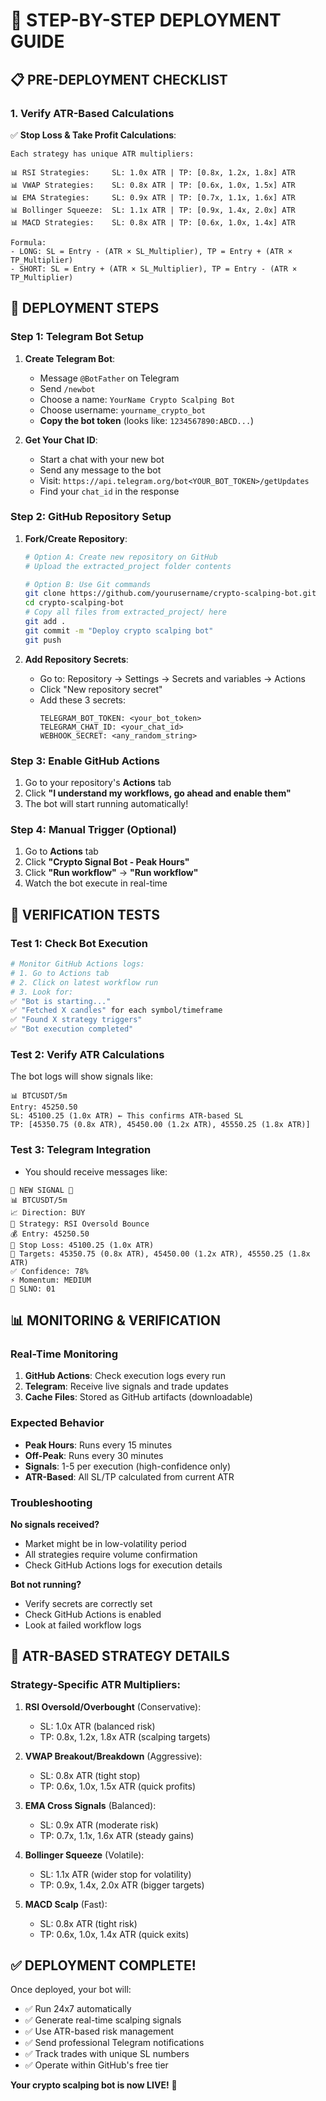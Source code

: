 # 🚀 STEP-BY-STEP DEPLOYMENT GUIDE

## 📋 PRE-DEPLOYMENT CHECKLIST

### 1. Verify ATR-Based Calculations
✅ **Stop Loss & Take Profit Calculations**:
```
Each strategy has unique ATR multipliers:

📊 RSI Strategies:     SL: 1.0x ATR | TP: [0.8x, 1.2x, 1.8x] ATR
📊 VWAP Strategies:    SL: 0.8x ATR | TP: [0.6x, 1.0x, 1.5x] ATR  
📊 EMA Strategies:     SL: 0.9x ATR | TP: [0.7x, 1.1x, 1.6x] ATR
📊 Bollinger Squeeze:  SL: 1.1x ATR | TP: [0.9x, 1.4x, 2.0x] ATR
📊 MACD Strategies:    SL: 0.8x ATR | TP: [0.6x, 1.0x, 1.4x] ATR

Formula: 
- LONG: SL = Entry - (ATR × SL_Multiplier), TP = Entry + (ATR × TP_Multiplier)
- SHORT: SL = Entry + (ATR × SL_Multiplier), TP = Entry - (ATR × TP_Multiplier)
```

## 🔧 DEPLOYMENT STEPS

### Step 1: Telegram Bot Setup
1. **Create Telegram Bot**:
   - Message `@BotFather` on Telegram
   - Send `/newbot`
   - Choose a name: `YourName Crypto Scalping Bot`
   - Choose username: `yourname_crypto_bot`
   - **Copy the bot token** (looks like: `1234567890:ABCD...`)

2. **Get Your Chat ID**:
   - Start a chat with your new bot
   - Send any message to the bot
   - Visit: `https://api.telegram.org/bot<YOUR_BOT_TOKEN>/getUpdates`
   - Find your `chat_id` in the response

### Step 2: GitHub Repository Setup
1. **Fork/Create Repository**:
   ```bash
   # Option A: Create new repository on GitHub
   # Upload the extracted_project folder contents
   
   # Option B: Use Git commands
   git clone https://github.com/yourusername/crypto-scalping-bot.git
   cd crypto-scalping-bot
   # Copy all files from extracted_project/ here
   git add .
   git commit -m "Deploy crypto scalping bot"
   git push
   ```

2. **Add Repository Secrets**:
   - Go to: Repository → Settings → Secrets and variables → Actions
   - Click "New repository secret"
   - Add these 3 secrets:
     ```
     TELEGRAM_BOT_TOKEN: <your_bot_token>
     TELEGRAM_CHAT_ID: <your_chat_id>
     WEBHOOK_SECRET: <any_random_string>
     ```

### Step 3: Enable GitHub Actions
1. Go to your repository's **Actions** tab
2. Click **"I understand my workflows, go ahead and enable them"**
3. The bot will start running automatically!

### Step 4: Manual Trigger (Optional)
1. Go to **Actions** tab
2. Click **"Crypto Signal Bot - Peak Hours"**
3. Click **"Run workflow"** → **"Run workflow"**
4. Watch the bot execute in real-time

## 🧪 VERIFICATION TESTS

### Test 1: Check Bot Execution
```bash
# Monitor GitHub Actions logs:
# 1. Go to Actions tab
# 2. Click on latest workflow run
# 3. Look for:
✅ "Bot is starting..."
✅ "Fetched X candles" for each symbol/timeframe  
✅ "Found X strategy triggers"
✅ "Bot execution completed"
```

### Test 2: Verify ATR Calculations
The bot logs will show signals like:
```
📊 BTCUSDT/5m
Entry: 45250.50
SL: 45100.25 (1.0x ATR) ← This confirms ATR-based SL
TP: [45350.75 (0.8x ATR), 45450.00 (1.2x ATR), 45550.25 (1.8x ATR)]
```

### Test 3: Telegram Integration
- You should receive messages like:
```
🚨 NEW SIGNAL 🚨
📊 BTCUSDT/5m
📈 Direction: BUY
🎯 Strategy: RSI Oversold Bounce
💰 Entry: 45250.50
🛑 Stop Loss: 45100.25 (1.0x ATR)
🎯 Targets: 45350.75 (0.8x ATR), 45450.00 (1.2x ATR), 45550.25 (1.8x ATR)
✅ Confidence: 78%
⚡ Momentum: MEDIUM
🔢 SLNO: 01
```

## 📊 MONITORING & VERIFICATION

### Real-Time Monitoring
1. **GitHub Actions**: Check execution logs every run
2. **Telegram**: Receive live signals and trade updates
3. **Cache Files**: Stored as GitHub artifacts (downloadable)

### Expected Behavior
- **Peak Hours**: Runs every 15 minutes
- **Off-Peak**: Runs every 30 minutes  
- **Signals**: 1-5 per execution (high-confidence only)
- **ATR-Based**: All SL/TP calculated from current ATR

### Troubleshooting
**No signals received?**
- Market might be in low-volatility period
- All strategies require volume confirmation
- Check GitHub Actions logs for execution details

**Bot not running?**
- Verify secrets are correctly set
- Check GitHub Actions is enabled
- Look at failed workflow logs

## 🎯 ATR-BASED STRATEGY DETAILS

### Strategy-Specific ATR Multipliers:

1. **RSI Oversold/Overbought** (Conservative):
   - SL: 1.0x ATR (balanced risk)
   - TP: 0.8x, 1.2x, 1.8x ATR (scalping targets)

2. **VWAP Breakout/Breakdown** (Aggressive):
   - SL: 0.8x ATR (tight stop)
   - TP: 0.6x, 1.0x, 1.5x ATR (quick profits)

3. **EMA Cross Signals** (Balanced):
   - SL: 0.9x ATR (moderate risk)
   - TP: 0.7x, 1.1x, 1.6x ATR (steady gains)

4. **Bollinger Squeeze** (Volatile):
   - SL: 1.1x ATR (wider stop for volatility)
   - TP: 0.9x, 1.4x, 2.0x ATR (bigger targets)

5. **MACD Scalp** (Fast):
   - SL: 0.8x ATR (tight risk)
   - TP: 0.6x, 1.0x, 1.4x ATR (quick exits)

## ✅ DEPLOYMENT COMPLETE!

Once deployed, your bot will:
- ✅ Run 24x7 automatically
- ✅ Generate real-time scalping signals
- ✅ Use ATR-based risk management
- ✅ Send professional Telegram notifications
- ✅ Track trades with unique SL numbers
- ✅ Operate within GitHub's free tier

**Your crypto scalping bot is now LIVE!** 🚀